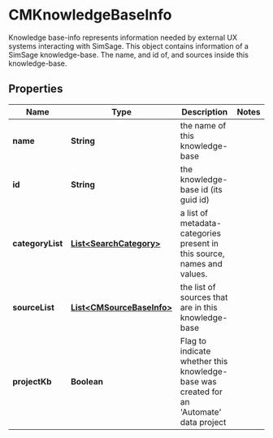 

# CMKnowledgeBaseInfo

Knowledge base-info represents information needed by external UX systems interacting with SimSage.  This object contains information of a SimSage knowledge-base.  The name, and id of, and sources inside this knowledge-base.

## Properties

| Name | Type | Description | Notes |
|------------ | ------------- | ------------- | -------------|
|**name** | **String** | the name of this knowledge-base |  |
|**id** | **String** | the knowledge-base id (its guid id) |  |
|**categoryList** | [**List&lt;SearchCategory&gt;**](SearchCategory.md) | a list of metadata-categories present in this source, names and values. |  |
|**sourceList** | [**List&lt;CMSourceBaseInfo&gt;**](CMSourceBaseInfo.md) | the list of sources that are in this knowledge-base |  |
|**projectKb** | **Boolean** | Flag to indicate whether this knowledge-base was created for an &#39;Automate&#39; data project |  |



